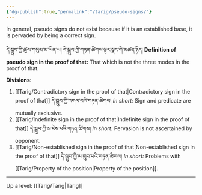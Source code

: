 ```yaml
---
{"dg-publish":true,"permalink":"/tarig/pseudo-signs/"}
---
```


In general, pseudo signs do not exist because if it is an established base, it is pervaded by being a correct sign.

དེ་སྒྲུབ་ཀྱི་ཚུལ་གསུམ་མ་ཡིན་པ། དེ་སྒྲུབ་ཀྱི་གཏན་ཚིགས་ལྟར་སྣང་གི་མཚན་ཉིད།
**Definition of pseudo sign in the proof of that:** That which is not the three modes in the proof of that.


**Divisions:**
1. [[Tarig/Contradictory sign in the proof of that\|Contradictory sign in the proof of that]] དེ་སྒྲུབ་ཀྱི་འགལ་བའི་གཏན་ཚིགས།
   *In short:* Sign and predicate are mutually exclusive.
2. [[Tarig/Indefinite sign in the proof of that\|Indefinite sign in the proof of that]] དེ་སྒྲུབ་ཀྱི་མ་ངེས་པའི་གཏན་ཚིགས།
   *In short:* Pervasion is not ascertained by opponent.
3. [[Tarig/Non-established sign in the proof of that\|Non-established sign in the proof of that]] དེ་སྒྲུབ་ཀྱི་མ་གྲུབ་པའི་གཏན་ཚིགས།
   *In short:* Problems with [[Tarig/Property of the position\|Property of the position]].

---
Up a level: [[Tarig/Tarig\|Tarig]]